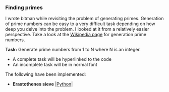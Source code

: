 ### Finding primes
I wrote bitman while revisiting the problem of generating primes. Generation of prime numbers can be easy to a very difficult task depending on how deep you delve into the problem. I looked at it from a relatively easier perspective. Take a look at the [Wikipedia page](https://en.wikipedia.org/wiki/Generation_of_primes) for generation prime numbers. 

**Task:** Generate prime numbers from 1 to N where N is an integer.
 
* A complete task will be hyperlinked to the code
* An incomplete task will be in normal font

The following have been implemented:

* **Erastothenes sieve** |[Python](https://github.com/subimal/On-Primes/blob/main/PrimeSieves/Erastothenes.py)|
